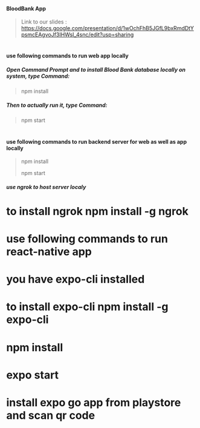 #### BloodBank App

> Link to our slides : https://docs.google.com/presentation/d/1wOchFhB5JGfL9bxRmdDtYpsmcEAgvoJf3IHWsI_4snc/edit?usp=sharing

#

#### **use following commands to run web app locally**

##### Open Command Prompt and to install  Blood Bank database locally on system, type Command:
> npm install
##### Then to actually run it, type Command:
> npm start

#
#

#### **use following commands to run backend server for web as well as app locally**

> npm install
> 
> npm start 

##### use ngrok to host server localy

# to install ngrok npm install -g ngrok

#

#

#

# use following commands to run react-native app

# you have expo-cli installed

# to install expo-cli npm install -g expo-cli

# npm install

# expo start

# install expo go app from playstore and scan qr code
